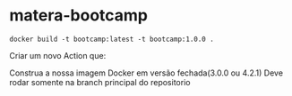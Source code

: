 # matera-bootcamp

`docker build -t bootcamp:latest -t bootcamp:1.0.0 .`

Criar um novo Action que:

Construa a nossa imagem Docker em versão fechada(3.0.0 ou 4.2.1)
Deve rodar somente na branch principal do repositorio

